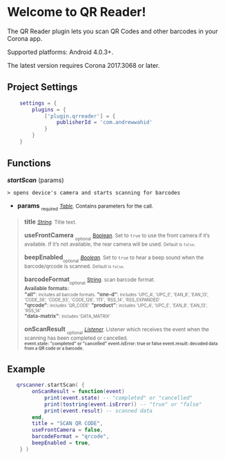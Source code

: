 # Welcome to QR Reader!

The QR Reader plugin lets you scan QR Codes and other barcodes in your Corona app.

Supported platforms: Android 4.0.3+.

The latest version requires Corona 2017.3068 or later.


## Project Settings
```lua
	settings = {
		plugins = {
			['plugin.qrreader'] = {
				publisherId = 'com.andrewwahid'
			}
		}
	}
```


## Functions

 ***startScan*** (params)

	> opens device's camera and starts scanning for barcodes

 + **params** <sub><sub>required</sub></sub>
<small> _[Table](https://docs.coronalabs.com/api/type/Table.html)._ Contains parameters for the call.</small>

> 	 **title**
> 	<small>_[String](https://docs.coronalabs.com/api/type/String.html)._ Title text.</small>
> 
> 	 **useFrontCamera** <sub><sub>optional</sub></sub>
> 	<small>[Boolean](https://docs.coronalabs.com/api/type/Boolean.html). Set to `true` to use the front camera if it’s available. If it’s not available, the rear camera will be used. 
> <small>Default is `false`.</small></small>
> 
> 	**beepEnabled**<sub><sub>optional</sub></sub> 	<small>
> _[Boolean](https://docs.coronalabs.com/api/type/Boolean.html)._ Set to `true` to hear a beep sound when the barcode/qrcode is scanned.
> <small>Default is `false`.</small></small>
> 
> 	**barcodeFormat**<sub><sub>optional</sub></sub>
> 	<small>[String](https://docs.coronalabs.com/api/type/String.html). scan barcode format. 	
> **Available formats:** 	
> **"all"**: <small>includes all barcode formats. </small>
> **"one-d"**: <small>includes 'UPC_A', 'UPC_E', 'EAN_8', 'EAN_13', 'CODE_39', 'CODE_93', 'CODE_128', 'ITF', 'RSS_14', 'RSS_EXPANDED'</small> 	
> **"qrcode"**: <small>includes 'QR_CODE'</small> 
> **"product"**: <small>includes 'UPC_A', 'UPC_E', 'EAN_8', 'EAN_13', 'RSS_14'</small> 	
> **"data-matrix"**: <small>includes 'DATA_MATRIX'</small> 	</small> 	
> 
> **onScanResult** <sub><sub>optional</sub></sub> 	<small>
> _[Listener](https://docs.coronalabs.com/api/type/Listener.html)._ Listener which receives the event when the scanning has been completed
> or cancelled. 	
> <small>**event.state: "completed" or "cancelled"
> 	event.isError: true or false 	event.result: decoded data from a QR
> code or a barcode.**</small></small>

##  Example

```lua
   qrscanner.startScan( {
   		onScanResult = function(event) 
   			print(event.state) -- "completed" or "cancelled"
   			print(tostring(event.isError)) -- "true" or "false"
   			print(event.result) -- scanned data
   		end,
   		title = "SCAN QR CODE",
   		useFrontCamera = false,
   		barcodeFormat = "qrcode",
   		beepEnabled = true,
   	} )
 ```
